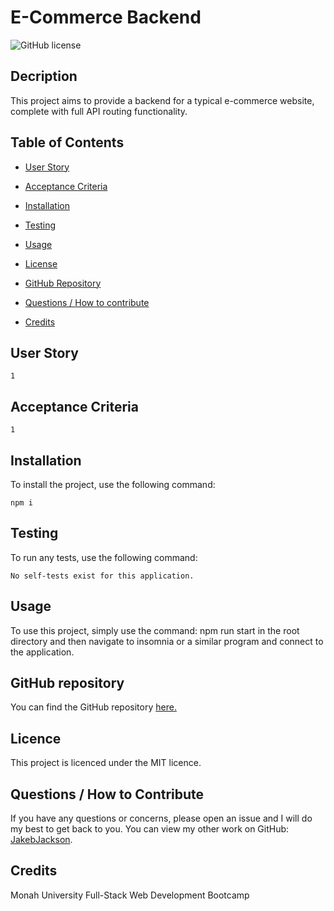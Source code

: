 # E-Commerce Backend
![GitHub license](https://img.shields.io/badge/license-MIT-green.svg)

## Decription
This project aims to provide a backend for a typical e-commerce website, complete with full API routing functionality.

## Table of Contents 

* [User Story](#user-story)

* [Acceptance Criteria](#acceptance-criteria)

* [Installation](#installation)

* [Testing](#testing)

* [Usage](#usage)



* [License](#license)

* [GitHub Repository](#github-repository)

* [Questions / How to contribute](#questions)

* [Credits](#credits)

## User Story
```
1
```

## Acceptance Criteria
```
1
```

## Installation
To install the project, use the following command:
```
npm i
```

## Testing
To run any tests, use the following command:

```
No self-tests exist for this application.
```


## Usage
To use this project, simply use the command: npm run start in the root directory and then navigate to insomnia or a similar program and connect to the application.

## GitHub repository
You can find the GitHub repository [here.](https://github.com/JakebJackson/JakeJackson-Ecommerce-Backend)



## Licence

This project is licenced under the MIT licence.

## Questions / How to Contribute
If you have any questions or concerns, please open an issue and I will do my best to get back to you. You can view my other work on GitHub: [JakebJackson](https://github.com/JakebJackson/).

## Credits
Monah University Full-Stack Web Development Bootcamp